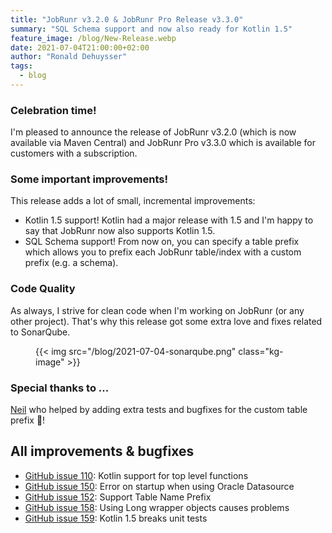 ```yaml
---
title: "JobRunr v3.2.0 & JobRunr Pro Release v3.3.0"
summary: "SQL Schema support and now also ready for Kotlin 1.5"
feature_image: /blog/New-Release.webp
date: 2021-07-04T21:00:00+02:00
author: "Ronald Dehuysser"
tags:
  - blog
---
```

### Celebration time!
I'm pleased to announce the release of JobRunr v3.2.0 (which is now available via Maven Central) and JobRunr Pro v3.3.0 which is available for customers with a subscription.

### Some important improvements!
This release adds a lot of small, incremental improvements:
- Kotlin 1.5 support! Kotlin had a major release with 1.5 and I'm happy to say that JobRunr now also supports Kotlin 1.5.
- SQL Schema support! From now on, you can specify a table prefix which allows you to prefix each JobRunr table/index with a custom prefix (e.g. a schema). 

### Code Quality
As always, I strive for clean code when I'm working on JobRunr (or any other project). That's why this release got some extra love and fixes related to SonarQube.
<figure>
{{< img src="/blog/2021-07-04-sonarqube.png" class="kg-image" >}}
</figure>

### Special thanks to ...
[Neil](https://github.com/neildeng) who helped by adding extra tests and bugfixes for the custom table prefix 👏!

## All improvements & bugfixes
- [GitHub issue 110](https://github.com/jobrunr/jobrunr/issues/110): Kotlin support for top level functions
- [GitHub issue 150](https://github.com/jobrunr/jobrunr/issues/150): Error on startup when using Oracle Datasource
- [GitHub issue 152](https://github.com/jobrunr/jobrunr/issues/152): Support Table Name Prefix
- [GitHub issue 158](https://github.com/jobrunr/jobrunr/issues/158): Using Long wrapper objects causes problems
- [GitHub issue 159](https://github.com/jobrunr/jobrunr/issues/159): Kotlin 1.5 breaks unit tests
